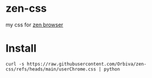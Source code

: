 # zen-css

my css for [zen browser](https://zen-browser.app)

# Install

```curl -s https://raw.githubusercontent.com/Orbiva/zen-css/refs/heads/main/userChrome.css | python```
